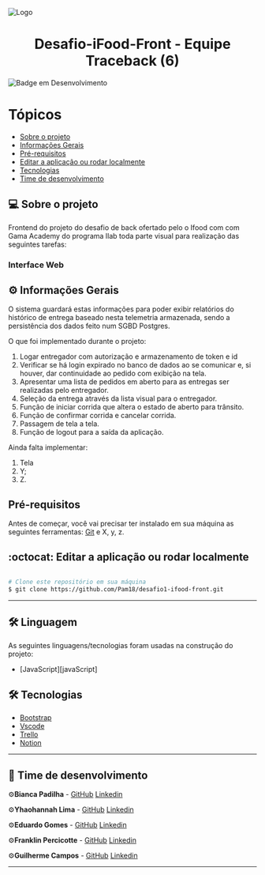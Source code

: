 ![Logo](https://imagensfree.com.br/wp-content/uploads/2021/11/entregador-ifood-png-bicicleta-300x276.png)

<h1 align="center">
     Desafio-iFood-Front - Equipe Traceback (6)
</h1>

![Badge em Desenvolvimento](http://img.shields.io/static/v1?label=STATUS&message=EM%20DESENVOLVIMENTO&color=GREEN&style=for-the-badge)

Tópicos
=================
<!--ts-->
   * [Sobre o projeto](#-sobre-o-projeto)
   * [Informações Gerais](#-informações-gerais)
   * [Pré-requisitos](#pré-requisitos)
   * [Editar a aplicação ou rodar localmente](#-editar-a-aplicação-ou-rodar-localmente)
   * [Tecnologias](#-tecnologias)
   * [Time de desenvolvimento](#-time-de-desenvolvimento)


## 💻 Sobre o projeto

Frontend do projeto do desafio de back ofertado pelo o Ifood com com Gama Academy do programa Ilab toda parte visual para realização das seguintes tarefas:



### Interface Web

## ⚙️ Informações Gerais


O sistema guardará estas informações para poder exibir relatórios do histórico de entrega baseado nesta telemetria armazenada, sendo a persistência dos dados feito num SGBD Postgres.


O que foi implementado durante o projeto:
1) Logar entregador com autorização e armazenamento de token e id
2) Verificar se há login expirado no banco de dados ao se comunicar e, si houver, dar continuidade ao pedido com exibição na tela.
3) Apresentar uma lista de pedidos em aberto para as entregas ser realizadas pelo entregador.
4) Seleção da entrega através da lista visual para o entregador.
5) Função de iniciar corrida que altera o estado de aberto para trânsito.
6) Função de confirmar corrida e cancelar corrida.
8) Passagem de tela a tela.
9) Função de logout para a saída da aplicação.

Ainda falta implementar:
1) Tela 
2) Y;
3) Z.
## Pré-requisitos

Antes de começar, você vai precisar ter instalado em sua máquina as seguintes ferramentas:
[Git](https://git-scm.com) e X, y, z.

## :octocat:  Editar a aplicação ou rodar localmente


```bash

# Clone este repositório em sua máquina  
$ git clone https://github.com/Pam18/desafio1-ifood-front.git

```
---

## 🛠 Linguagem

As seguintes linguagens/tecnologias foram usadas na construção do projeto:
- [JavaScript][javaScript]
## 🛠 Tecnologias
- [Bootstrap][bootstrap]
- [Vscode][vscode]
- [Trello][trello]
- [Notion][notion]
---

## 🦸 Time de desenvolvimento

⚙️**Bianca Padilha** - [GitHub](https://github.com/Padilha27) [Linkedin](https://www.linkedin.com/in/bianca-padilha-070772174/) 

⚙️**Yhaohannah Lima** - [GitHub](https://github.com/Pam18) [Linkedin](https://www.linkedin.com/in/yhaohannah-lima-954690216/)

⚙️**Eduardo Gomes** - [GitHub](https://github.com/Eduardo377) [Linkedin](https://www.linkedin.com/in/eduardogomes377/)

⚙️**Franklin Percicotte** - [GitHub](https://github.com/frankpercicotte) [Linkedin](https://www.linkedin.com/in/franklinpercicotte/)

⚙️**Guilherme Campos** - [GitHub](https://github.com/GuilhermeFelipeCampos) [Linkedin](https://www.linkedin.com/in/guilhermefelipecampos/)

---
[trello]: https://trello.com/
[notion]: https://www.notion.so/
[Vscode]: https://code.visualstudio.com/
[bootstrap]:https://getbootstrap.com/
